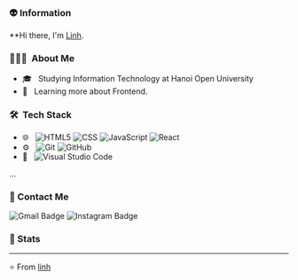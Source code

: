 ### 👽 Information
**Hi there, I'm [Linh](https://github.com/linh58).
<h3> 👨🏻‍💻 &nbsp;About Me </h3>

- 🎓 &nbsp; Studying Information Technology at Hanoi Open University
- 🌱 &nbsp; Learning more about Frontend.

<h3> 🛠 &nbsp;Tech Stack</h3>

- 🌐 &nbsp;
  ![HTML5](https://img.shields.io/badge/-HTML5-333333?style=flat&logo=HTML5)
  ![CSS](https://img.shields.io/badge/-CSS-333333?style=flat&logo=CSS3&logoColor=1572B6)
  ![JavaScript](https://img.shields.io/badge/-JavaScript-333333?style=flat&logo=javascript)
  ![React](https://img.shields.io/badge/-React-333333?style=flat&logo=react)
- ⚙️ &nbsp;
  ![Git](https://img.shields.io/badge/-Git-333333?style=flat&logo=git)
  ![GitHub](https://img.shields.io/badge/-GitHub-333333?style=flat&logo=github)
- 🔧 &nbsp;
  ![Visual Studio Code](https://img.shields.io/badge/-Visual%20Studio%20Code-333333?style=flat&logo=visual-studio-code&logoColor=007ACC)
  
 ...
### 💬 Contact Me 

![Gmail Badge](https://img.shields.io/badge/-lemailinh22@gmail.com-c14438?style=flat-square&logo=Gmail&logoColor=white)
![Instagram Badge](https://img.shields.io/badge/-linh.58-c14438?style=flat-square&logo=Instagram&logoColor=white)

### 🚦 Stats

---
⭐️ From [linh](https://github.com/linh58)

